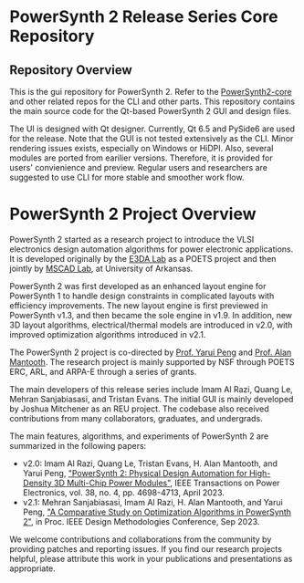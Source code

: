 # PowerSynth 2 Release Series Core Repository
## Repository Overview
This is the gui repository for PowerSynth 2. Refer to the [PowerSynth2-core](https://github.com/e3da/PowerSynth2-core) and other related repos for the CLI and other parts. 
This repository contains the main source code for the Qt-based PowerSynth 2 GUI and design files. 

The UI is designed with Qt designer. Currently, Qt 6.5 and PySide6 are used for the release.
Note that the GUI is not tested extensively as the CLI. Minor rendering issues exists, especially on Windows or HiDPI. Also, several modules are ported from earilier versions. Therefore, it is provided for users' convienience and preview. Regular users and researchers are suggested to use CLI for more stable and smoother work flow. 

# PowerSynth 2 Project Overview
PowerSynth 2 started as a research project to introduce the VLSI electronics design automation algorithms for power electronic applications. It is developed originally by the [E3DA Lab](https://e3da.csce.uark.edu/) as a POETS project and then jointly by [MSCAD Lab](https://mscad.uark.edu/), at University of Arkansas. 

PowerSynth 2 was first developed as an enhanced layout engine for PowerSynth 1 to handle design constraints in complicated layouts with efficiency improvements. The new layout engine is first previewed in PowerSynth v1.3, and then became the sole engine in v1.9. In addition, new 3D layout algorithms, electrical/thermal models are introduced in v2.0, with improved optimization algorithms introduced in v2.1.

The PowerSynth 2 project is co-directed by [Prof. Yarui Peng](https://engineering.uark.edu/directory/index/uid/yrpeng/name/Yarui+Peng/) and [Prof. Alan Mantooth](https://engineering.uark.edu/directory/index/uid/mantooth/name/Alan+Mantooth/). The research project is mainly supported by NSF through POETS ERC, ARL, and ARPA-E through a series of grants. 

The main developers of this release series include Imam Al Razi, Quang Le, Mehran Sanjabiasasi, and Tristan Evans. The initial GUI is mainly developed by Joshua Mitchener as an REU project. The codebase also received contributions from many collaborators, graduates, and undergrads.

The main features, algorithms, and experiments of PowerSynth 2 are summarized in the following papers:

* v2.0: Imam Al Razi, Quang Le, Tristan Evans, H. Alan Mantooth, and Yarui Peng, ["PowerSynth 2: Physical Design Automation for High-Density 3D Multi-Chip Power Modules"](https://doi.org/10.1109/TPEL.2022.3227300), IEEE Transactions on Power Electronics, vol. 38, no. 4, pp. 4698-4713, April 2023.
* v2.1: Mehran Sanjabiasasi, Imam Al Razi, H. Alan Mantooth, and Yarui Peng, ["A Comparative Study on Optimization Algorithms in PowerSynth 2"](https://e3da.csce.uark.edu/pub/doc/2023/M.Sanjabiasasi-Misc.Conf.DMC-2023.pdf), in Proc. IEEE Design Methodologies Conference, Sep 2023.

We welcome contributions and collaborations from the community by providing patches and reporting issues. If you find our research projects helpful, please attribute this work in your publications and presentations as appropriate.
